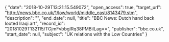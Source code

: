 {
  "date": "2018-10-29T13:21:15.549072", 
  "open_access": true, 
  "target_url": "http://news.bbc.co.uk/1/low/world/middle_east/8143479.stm", 
  "description": "", 
  "end_date": null, 
  "title": "BBC News: Dutch hand back looted Iraqi art", 
  "record_id": "20181029T132115/TGjmFvbbgIRq38PMBilLag==", 
  "publisher": "bbc.co.uk", 
  "start_date": null, 
  "subject": "UK relations with the Low Countries"
}

